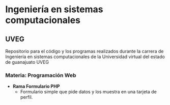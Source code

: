 # Ingeniería en sistemas computacionales
## UVEG
Repositorio para el código y los programas realizados durante la carrera de Ingeniería en sistemas computacionales de la Universidad virtual del estado de guanajuato UVEG

### Materia: Programación Web
* **Rama Formulario PHP**
    * Formulario simple que pide datos y los muestra en una tarjeta de perfil.

